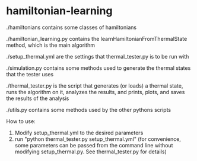 # hamiltonian-learning

./hamiltonians contains some classes of hamiltonians

./hamiltonian_learning.py contains the learnHamiltonianFromThermalState method, which is the main algorithm

./setup_thermal.yml are the settings that thermal_tester.py is to be run with

./simulation.py contains some methods used to generate the thermal states that the tester uses

./thermal_tester.py is the script that generates (or loads) a thermal state, runs the algorithm on it, analyzes the results, and prints, plots, and saves the results of the analysis

./utils.py contains some methods used by the other pythons scripts


How to use:
1. Modify setup_thermal.yml to the desired parameters
2. run "python thermal_tester.py setup_thermal.yml" (for convenience, some parameters can be passed from the command line without modifying setup_thermal.py. See thermal_tester.py for details)
